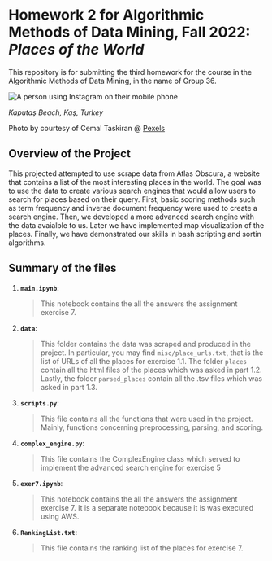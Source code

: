 # Homework 2 for Algorithmic Methods of Data Mining, Fall 2022: *Places of the World*
This repository is for submitting the third homework for the course in the Algorithmic Methods of Data Mining, in the name of Group 36.

![A person using Instagram on their mobile phone](https://images.pexels.com/photos/3569950/pexels-photo-3569950.jpeg?auto=compress&cs=tinysrgb&w=300&h=375&dpr=2)

*Kaputaş Beach, Kaş, Turkey*

Photo by courtesy of Cemal Taskiran @ [Pexels](https://www.pexels.com/@cemal-taskiran-420171/)

## Overview of the Project
This projected attempted to use scrape data from Atlas Obscura, a website that contains a list of the most interesting places in the world. The goal was to use the data to create various search engines that would allow users to search for places based on their query. First, basic scoring methods such as term frequency and inverse document frequency were used to create a search engine. Then, we developed a more advanced search engine with the data avaialble to us. Later we have implemented map visualization of the places. Finally, we have demonstrated our skills in bash scripting and sortin algorithms.


## Summary of the files

1. __`main.ipynb`__: 
	> This notebook contains the all the answers the assignment exercise 7.

2. __`data`__:
   > This folder contains the data was scraped and produced in the project. In particular, you may find `misc/place_urls.txt`, that is the list of URLs of all the places for exercise 1.1. The folder `places` contain all the html files of the places which was asked in part 1.2. Lastly, the folder `parsed_places` contain all the .tsv files which was asked in part 1.3. 

3. __`scripts.py`__:
    > This file contains all the functions that were used in the project. Mainly, functions concerning preprocessing, parsing, and scoring.

4. __`complex_engine.py`__:
   > This file contains the ComplexEngine class which served to implement the advanced search engine for exercise 5

5. __`exer7.ipynb`__: 
    > This notebook contains the all the answers the assignment exercise 7. It is a separate notebook because it is was executed using AWS.

6. __`RankingList.txt`__:
   > This file contains the ranking list of the places for exercise 7.